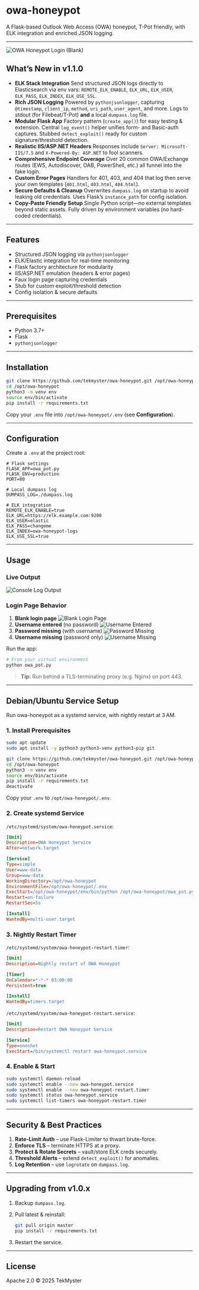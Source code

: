 # owa-honeypot

A Flask-based Outlook Web Access (OWA) honeypot, T-Pot friendly, with ELK integration and enriched JSON logging.

---

![OWA Honeypot Login (Blank)](docs/OWA_honeypot_1.png)

## What’s New in v1.1.0

* **ELK Stack Integration**
  Send structured JSON logs directly to Elasticsearch via env vars: `REMOTE_ELK_ENABLE`, `ELK_URL`, `ELK_USER`, `ELK_PASS`, `ELK_INDEX`, `ELK_USE_SSL`.
* **Rich JSON Logging**
  Powered by `pythonjsonlogger`, capturing `@timestamp`, `client_ip`, `method`, `uri_path`, `user_agent`, and more.
  Logs to stdout (for Filebeat/T-Pot) **and** a local `dumpass.log` file.
* **Modular Flask App**
  Factory pattern (`create_app()`) for easy testing & extension.
  Central `log_event()` helper unifies form- and Basic-auth captures.
  Stubbed `detect_exploit()` ready for custom signature/threshold detection.
* **Realistic IIS/ASP.NET Headers**
  Responses include `Server: Microsoft-IIS/7.5` and `X-Powered-By: ASP.NET` to fool scanners.
* **Comprehensive Endpoint Coverage**
  Over 20 common OWA/Exchange routes (EWS, Autodiscover, OAB, PowerShell, etc.) all funnel into the fake login.
* **Custom Error Pages**
  Handlers for 401, 403, and 404 that log then serve your own templates (`401.html`, `403.html`, `404.html`).
* **Secure Defaults & Cleanup**
  Overwrites `dumpass.log` on startup to avoid leaking old credentials.
  Uses Flask’s `instance_path` for config isolation.
* **Copy-Paste Friendly Setup**
  Single Python script—no external templates beyond static assets.
  Fully driven by environment variables (no hard-coded credentials).

---

## Features

* Structured JSON logging via `pythonjsonlogger`
* ELK/Elastic integration for real-time monitoring
* Flask factory architecture for modularity
* IIS/ASP.NET emulation (headers & error pages)
* Faux login page capturing credentials
* Stub for custom exploit/threshold detection
* Config isolation & secure defaults

---

## Prerequisites

* Python 3.7+
* Flask
* `pythonjsonlogger`

---

## Installation

```bash
git clone https://github.com/tekmyster/owa-honeypot.git /opt/owa-honeypot
cd /opt/owa-honeypot
python3 -m venv env
source env/bin/activate
pip install -r requirements.txt
```

Copy your `.env` file into `/opt/owa-honeypot/.env` (see **Configuration**).

---

## Configuration

Create a `.env` at the project root:

```dotenv
# Flask settings
FLASK_APP=owa_pot.py
FLASK_ENV=production
PORT=80

# Local dumpass log
DUMPASS_LOG=./dumpass.log

# ELK integration
REMOTE_ELK_ENABLE=true
ELK_URL=https://elk.example.com:9200
ELK_USER=elastic
ELK_PASS=changeme
ELK_INDEX=owa-honeypot-logs
ELK_USE_SSL=true
```

---

## Usage

### Live Output

![Console Log Output](docs/OWA_honeypot_0.png)

### Login Page Behavior

1. **Blank login page**
   ![Blank Login Page](docs/OWA_honeypot_1.png)
2. **Username entered** (no password)
   ![Username Entered](docs/OWA_honeypot_2.png)
3. **Password missing** (with username)
   ![Password Missing](docs/OWA_honeypot_3.png)
4. **Username missing** (password only)
   ![Username Missing](docs/OWA_honeypot_4.png)

Run the app:

```bash
# From your virtual environment
python owa_pot.py
```

> **Tip:** Run behind a TLS-terminating proxy (e.g. Nginx) on port 443.

---

## Debian/Ubuntu Service Setup

Run owa-honeypot as a systemd service, with nightly restart at 3 AM.

### 1. Install Prerequisites

```bash
sudo apt update
sudo apt install -y python3 python3-venv python3-pip git

git clone https://github.com/tekmyster/owa-honeypot.git /opt/owa-honeypot
cd /opt/owa-honeypot
python3 -m venv env
source env/bin/activate
pip install -r requirements.txt
deactivate
```

Copy your `.env` to `/opt/owa-honeypot/.env`.

### 2. Create systemd Service

`/etc/systemd/system/owa-honeypot.service`:

```ini
[Unit]
Description=OWA Honeypot Service
After=network.target

[Service]
Type=simple
User=www-data
Group=www-data
WorkingDirectory=/opt/owa-honeypot
EnvironmentFile=/opt/owa-honeypot/.env
ExecStart=/opt/owa-honeypot/env/bin/python /opt/owa-honeypot/owa_pot.py
Restart=on-failure
RestartSec=5s

[Install]
WantedBy=multi-user.target
```

### 3. Nightly Restart Timer

`/etc/systemd/system/owa-honeypot-restart.timer`:

```ini
[Unit]
Description=Nightly restart of OWA Honeypot

[Timer]
OnCalendar=*-*-* 03:00:00
Persistent=true

[Install]
WantedBy=timers.target
```

`/etc/systemd/system/owa-honeypot-restart.service`:

```ini
[Unit]
Description=Restart OWA Honeypot Service

[Service]
Type=oneshot
ExecStart=/bin/systemctl restart owa-honeypot.service
```

### 4. Enable & Start

```bash
sudo systemctl daemon-reload
sudo systemctl enable --now owa-honeypot.service
sudo systemctl enable --now owa-honeypot-restart.timer
sudo systemctl status owa-honeypot.service
sudo systemctl list-timers owa-honeypot-restart.timer
```

---

## Security & Best Practices

1. **Rate-Limit Auth** – use Flask-Limiter to thwart brute-force.
2. **Enforce TLS** – terminate HTTPS at a proxy.
3. **Protect & Rotate Secrets** – vault/store ELK creds securely.
4. **Threshold Alerts** – extend `detect_exploit()` for anomalies.
5. **Log Retention** – use `logrotate` on `dumpass.log`.

---

## Upgrading from v1.0.x

1. Backup `dumpass.log`.
2. Pull latest & reinstall:

   ```bash
   git pull origin master
   pip install -r requirements.txt
   ```
3. Restart the service.

---

## License

Apache 2.0 © 2025 TekMyster
